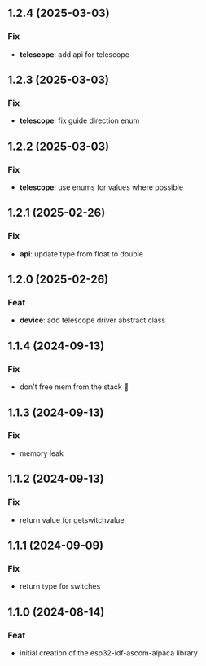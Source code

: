 ## 1.2.4 (2025-03-03)

### Fix

- **telescope**: add api for telescope

## 1.2.3 (2025-03-03)

### Fix

- **telescope**: fix guide direction enum

## 1.2.2 (2025-03-03)

### Fix

- **telescope**: use enums for values where possible

## 1.2.1 (2025-02-26)

### Fix

- **api**: update type from float to double

## 1.2.0 (2025-02-26)

### Feat

- **device**: add telescope driver abstract class

## 1.1.4 (2024-09-13)

### Fix

- don't free mem from the stack :facepalm:

## 1.1.3 (2024-09-13)

### Fix

- memory leak

## 1.1.2 (2024-09-13)

### Fix

- return value for getswitchvalue

## 1.1.1 (2024-09-09)

### Fix

- return type for switches

## 1.1.0 (2024-08-14)

### Feat

- initial creation of the esp32-idf-ascom-alpaca library
